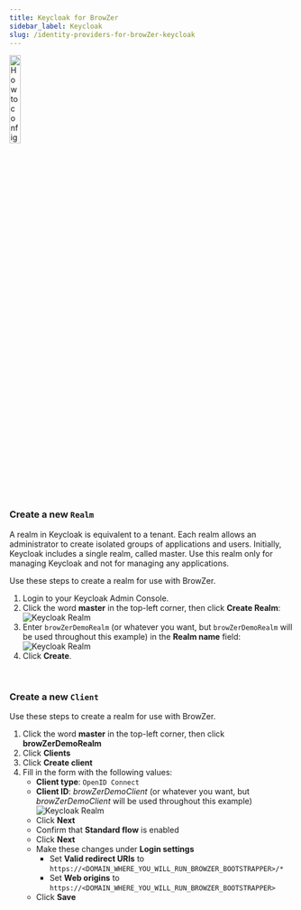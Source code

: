 ```yaml
---
title: Keycloak for BrowZer
sidebar_label: Keycloak
slug: /identity-providers-for-browZer-keycloak
---
```


<head>
  <title>Keycloak for OpenZiti BrowZer</title>
  <meta
    name="description"
    content="How to configure Keycloak for OpenZiti BrowZer."
  />
</head>

<img src="/icons/logo-keycloak.svg" alt="How to configure Keycloak for OpenZiti BrowZer" width="20%"/>

### Create a new `Realm`

A realm in Keycloak is equivalent to a tenant. Each realm allows an administrator to create isolated groups of applications and users. Initially, Keycloak includes a single realm, called master. Use this realm only for managing Keycloak and not for managing any applications.

Use these steps to create a realm for use with BrowZer.

1. Login to your Keycloak Admin Console.
1. Click the word **master** in the top-left corner, then click **Create Realm**:
![Keycloak Realm](/img/kc-realm.png)
1. Enter `browZerDemoRealm` (or whatever you want, but `browZerDemoRealm` will be used throughout this example) in the **Realm name** field:
![Keycloak Realm](/img/kc-realm-2.png)
1. Click **Create**.

<br/>

### Create a new `Client`

Use these steps to create a realm for use with BrowZer.

1. Click the word **master** in the top-left corner, then click **browZerDemoRealm**
1. Click **Clients**
1. Click **Create client**
1. Fill in the form with the following values:
    - **Client type**: `OpenID Connect`
    - **Client ID**: *browZerDemoClient* (or whatever you want, but *browZerDemoClient* will be used throughout this example)
    ![Keycloak Realm](/img/kc-create-client.png)
    - Click **Next**
    - Confirm that **Standard flow** is enabled
    - Click **Next**
    - Make these changes under **Login settings**
        - Set **Valid redirect URIs** to `https://<DOMAIN_WHERE_YOU_WILL_RUN_BROWZER_BOOTSTRAPPER>/*`
        - Set **Web origins** to `https://<DOMAIN_WHERE_YOU_WILL_RUN_BROWZER_BOOTSTRAPPER>`
    - Click **Save**





